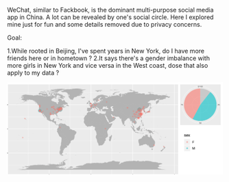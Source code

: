 WeChat, similar to Fackbook, is the dominant multi-purpose social media app in China. A lot can be revealed by one's social circle. Here I explored mine just for fun and some details removed due to privacy concerns.

Goal:

1.While rooted in Beijing, I've spent years in New York, do I have more friends here or in hometown ?
2.It says there's a gender imbalance with more girls in New York and vice versa in the West coast, dose that also apply to my data ?

![img](wechat_sex_geo.png)
